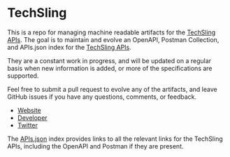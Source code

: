 # TechSlingThis is a repo for managing machine readable artifacts for the [TechSling APIs](https://www.techsling.com). The goal is to maintain and evolve an OpenAPI, Postman Collection, and APIs.json index for the [TechSling APIs](https://www.techsling.com).They are a constant work in progress, and will be updated on a regular basis when new information is added, or more of the specifications are supported.Feel free to submit a pull request to evolve any of the artifacts, and leave GitHub issues if you have any questions, comments, or feedback.- [Website](https://www.techsling.com)- [Developer](https://www.techsling.com)- [Twitter](https://twitter.com/techsling)The [APIs.json](https://github.com/api-evangelist/techsling/blob/master/apis.json) index provides links to all the relevant links for the TechSling APIs, including the OpenAPI and Postman if they are present.